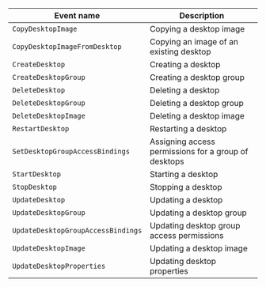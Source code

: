 Event name | Description
--- | ---
`CopyDesktopImage` | Copying a desktop image
`CopyDesktopImageFromDesktop` | Copying an image of an existing desktop
`CreateDesktop` | Creating a desktop
`CreateDesktopGroup` | Creating a desktop group
`DeleteDesktop` | Deleting a desktop
`DeleteDesktopGroup` | Deleting a desktop group
`DeleteDesktopImage` | Deleting a desktop image
`RestartDesktop` | Restarting a desktop
`SetDesktopGroupAccessBindings` | Assigning access permissions for a group of desktops
`StartDesktop` | Starting a desktop
`StopDesktop` | Stopping a desktop
`UpdateDesktop` | Updating a desktop
`UpdateDesktopGroup` | Updating a desktop group
`UpdateDesktopGroupAccessBindings` | Updating desktop group access permissions
`UpdateDesktopImage` | Updating a desktop image
`UpdateDesktopProperties` | Updating desktop properties